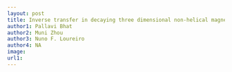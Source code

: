 ```yaml
---
layout: post
title: Inverse transfer in decaying three dimensional non-helical magnetohydrdynamic turbulence due to magnetic reconnection (soon to be published)
author1: Pallavi Bhat
author2: Muni Zhou 
author3: Nuno F. Loureiro 
author4: NA
image: 
url1: 
---
```


